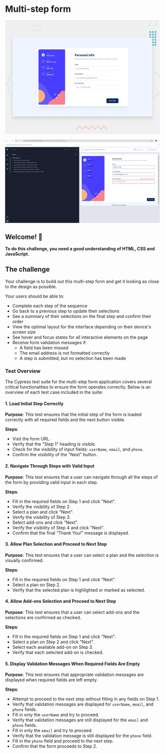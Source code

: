 # Multi-step form

![Design preview for the Multi-step form coding challenge](./assets/desktop-preview.jpg)

![TestCases preview for the Multi-step form coding challenge](./assets/passedTestCases/passedTests.jpeg)

## Welcome! 👋

**To do this challenge, you need a good understanding of HTML, CSS and JavaScript.**

## The challenge

Your challenge is to build out this multi-step form and get it looking as close to the design as possible.

Your users should be able to:

- Complete each step of the sequence
- Go back to a previous step to update their selections
- See a summary of their selections on the final step and confirm their order
- View the optimal layout for the interface depending on their device's screen size
- See hover and focus states for all interactive elements on the page
- Receive form validation messages if:
  - A field has been missed
  - The email address is not formatted correctly
  - A step is submitted, but no selection has been made


### Test Overview

The Cypress test suite for the multi-step form application covers several critical functionalities to ensure the form operates correctly. Below is an overview of each test case included in the suite:

#### 1. Load Initial Step Correctly

**Purpose**: This test ensures that the initial step of the form is loaded correctly with all required fields and the next button visible.

**Steps**:

-   Visit the form URL.
-   Verify that the "Step 1" heading is visible.
-   Check for the visibility of input fields: `userName`, `email`, and `phone`.
-   Confirm the visibility of the "Next" button.

#### 2. Navigate Through Steps with Valid Input

**Purpose**: This test ensures that a user can navigate through all the steps of the form by providing valid input in each step.

**Steps**:

-   Fill in the required fields on Step 1 and click "Next".
-   Verify the visibility of Step 2.
-   Select a plan and click "Next".
-   Verify the visibility of Step 3.
-   Select add-ons and click "Next".
-   Verify the visibility of Step 4 and click "Next".
-   Confirm that the final "Thank You!" message is displayed.

#### 3. Allow Plan Selection and Proceed to Next Step

**Purpose**: This test ensures that a user can select a plan and the selection is visually confirmed.

**Steps**:

-   Fill in the required fields on Step 1 and click "Next".
-   Select a plan on Step 2.
-   Verify that the selected plan is highlighted or marked as selected.

#### 4. Allow Add-ons Selection and Proceed to Next Step

**Purpose**: This test ensures that a user can select add-ons and the selections are confirmed as checked.

**Steps**:

-   Fill in the required fields on Step 1 and click "Next".
-   Select a plan on Step 2 and click "Next".
-   Select each available add-on on Step 3.
-   Verify that each selected add-on is checked.

#### 5. Display Validation Messages When Required Fields Are Empty

**Purpose**: This test ensures that appropriate validation messages are displayed when required fields are left empty.

**Steps**:

-   Attempt to proceed to the next step without filling in any fields on Step 1.
-   Verify that validation messages are displayed for `userName`, `email`, and `phone` fields.
-   Fill in only the `userName` and try to proceed.
-   Verify that validation messages are still displayed for the `email` and `phone` fields.
-   Fill in only the `email` and try to proceed.
-   Verify that the validation message is still displayed for the `phone` field.
-   Fill in the `phone` field and proceed to the next step.
-   Confirm that the form proceeds to Step 2.
